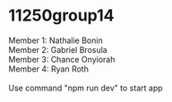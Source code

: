 # 11250group14

Member 1: Nathalie Bonin\
Member 2: Gabriel Brosula \
Member 3: Chance Onyiorah\
Member 4: Ryan Roth \
\
Use command "npm run dev" to start app
